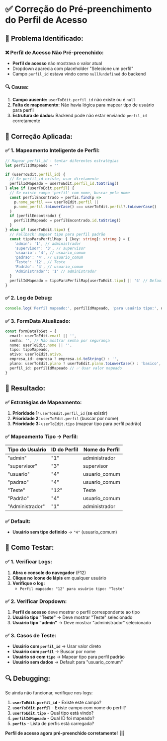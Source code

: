 # ✅ Correção do Pré-preenchimento do Perfil de Acesso

## 🎯 **Problema Identificado:**

### **❌ Perfil de Acesso Não Pré-preenchido:**
- **Perfil de acesso** não mostrava o valor atual
- Dropdown aparecia com placeholder "Selecione um perfil"
- Campo `perfil_id` estava vindo como `null`/`undefined` do backend

### **🔍 Causa:**
1. **Campo ausente:** `userToEdit.perfil_id` não existe ou é `null`
2. **Falta de mapeamento:** Não havia lógica para mapear tipo de usuário para perfil
3. **Estrutura de dados:** Backend pode não estar enviando `perfil_id` corretamente

## 🔧 **Correção Aplicada:**

### **✅ 1. Mapeamento Inteligente de Perfil:**

```typescript
// Mapear perfil_id - tentar diferentes estratégias
let perfilIdMapeado = ''

if (userToEdit.perfil_id) {
  // Se perfil_id existe, usar diretamente
  perfilIdMapeado = userToEdit.perfil_id.toString()
} else if (userToEdit.perfil) {
  // Se existe campo 'perfil' com nome, buscar pelo nome
  const perfilEncontrado = perfis.find(p => 
    p.nome_perfil === userToEdit.perfil || 
    p.nome_perfil.toLowerCase() === userToEdit.perfil?.toLowerCase()
  )
  if (perfilEncontrado) {
    perfilIdMapeado = perfilEncontrado.id.toString()
  }
} else if (userToEdit.tipo) {
  // Fallback: mapear tipo para perfil padrão
  const tipoParaPerfilMap: { [key: string]: string } = {
    'admin': '1', // administrador
    'supervisor': '3', // supervisor  
    'usuario': '4', // usuario_comum
    'padrao': '4', // usuario_comum
    'Teste': '12', // Teste
    'Padrão': '4', // usuario_comum
    'Administrador': '1' // administrador
  }
  perfilIdMapeado = tipoParaPerfilMap[userToEdit.tipo] || '4' // Default: usuario_comum
}
```

### **✅ 2. Log de Debug:**

```typescript
console.log('Perfil mapeado:', perfilIdMapeado, 'para usuário tipo:', userToEdit.tipo)
```

### **✅ 3. FormData Atualizado:**

```typescript
const formDataToSet = {
  email: userToEdit.email || '',
  senha: '', // Não mostrar senha por segurança
  nome: userToEdit.nome || '',
  tipo: tipoMapeado,
  ativo: userToEdit.ativo,
  empresa_id: empresa ? empresa.id.toString() : '',
  plano: userToEdit.plano ? userToEdit.plano.toLowerCase() : 'basico',
  perfil_id: perfilIdMapeado // ✅ Usar valor mapeado
}
```

## 🎉 **Resultado:**

### **✅ Estratégias de Mapeamento:**

1. **Prioridade 1:** `userToEdit.perfil_id` (se existir)
2. **Prioridade 2:** `userToEdit.perfil` (buscar por nome)
3. **Prioridade 3:** `userToEdit.tipo` (mapear tipo para perfil padrão)

### **✅ Mapeamento Tipo → Perfil:**

| Tipo do Usuário | ID do Perfil | Nome do Perfil |
|------------------|---------------|----------------|
| "admin"          | "1"           | administrador  |
| "supervisor"     | "3"           | supervisor     |
| "usuario"        | "4"           | usuario_comum  |
| "padrao"         | "4"           | usuario_comum  |
| "Teste"          | "12"          | Teste          |
| "Padrão"         | "4"           | usuario_comum  |
| "Administrador"  | "1"           | administrador  |

### **✅ Default:**
- **Usuário sem tipo definido** → `"4"` (usuario_comum)

## 🚀 **Como Testar:**

### **✅ 1. Verificar Logs:**

1. **Abra o console do navegador** (F12)
2. **Clique no ícone de lápis** em qualquer usuário
3. **Verifique o log:**
   - `Perfil mapeado: "12" para usuário tipo: "Teste"`

### **✅ 2. Verificar Dropdown:**

1. **Perfil de acesso** deve mostrar o perfil correspondente ao tipo
2. **Usuário tipo "Teste"** → Deve mostrar "Teste" selecionado
3. **Usuário tipo "admin"** → Deve mostrar "administrador" selecionado

### **✅ 3. Casos de Teste:**

- **Usuário com `perfil_id`** → Usar valor direto
- **Usuário com `perfil`** → Buscar por nome
- **Usuário só com `tipo`** → Mapear tipo para perfil padrão
- **Usuário sem dados** → Default para "usuario_comum"

## 🔍 **Debugging:**

Se ainda não funcionar, verifique nos logs:

1. **`userToEdit.perfil_id`** - Existe este campo?
2. **`userToEdit.perfil`** - Existe campo com nome do perfil?
3. **`userToEdit.tipo`** - Qual tipo está vindo?
4. **`perfilIdMapeado`** - Qual ID foi mapeado?
5. **`perfis`** - Lista de perfis está carregada?

**Perfil de acesso agora pré-preenchido corretamente!** 🎯✨
